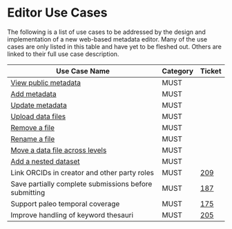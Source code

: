 # Editor Use Cases

The following is a list of use cases to be addressed by the design and implementation of a new web-based metadata editor.  Many of the use cases are only listed in this table and have yet to be fleshed out.   Others are linked to their full use case description.

| Use Case Name | Category | Ticket |
|---------------|----------|--------|
| [View public metadata](view-public-metadata.rst) | MUST |
| [Add metadata](add-metadata.rst) | MUST |
| [Update metadata](update-metadata.rst) | MUST |
| [Upload data files](upload-data.rst) | MUST |
| [Remove a file](remove-a-file.rst) | MUST |
| [Rename a file](rename-a-file.rst) | MUST |
| [Move a data file across levels](move-dataset-levels.rst) | MUST |
| [Add a nested dataset](add-a-nested-dataset.rst) | MUST |
| Link ORCIDs in creator and other party roles | MUST | [209](https://github.nceas.ucsb.edu/KNB/arctic-data/issues/209) |
| Save partially complete submissions before submitting | MUST | [187](https://github.nceas.ucsb.edu/KNB/arctic-data/issues/187) |
| Support paleo temporal coverage | MUST | [175](https://github.nceas.ucsb.edu/KNB/arctic-data/issues/175) |
| Improve handling of keyword thesauri | MUST | [205](https://github.nceas.ucsb.edu/KNB/arctic-data/issues/205) |
